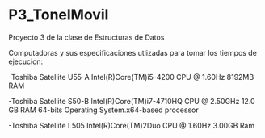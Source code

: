 # P3_TonelMovil
Proyecto 3 de la clase de Estructuras de Datos

Computadoras y sus especificaciones utlizadas para tomar los tiempos de ejecucion:


-Toshiba Satellite U55-A Intel(R)Core(TM)i5-4200 CPU @ 1.60Hz 8192MB RAM

-Toshiba Satellite S50-B Intel(R)Core(TM)i7-4710HQ CPU @ 2.50GHz 12.0 GB RAM 64-bits Operating System.x64-based processor

-Toshiba Satellite L505 Intel(R)Core(TM)2Duo CPU @ 1.60Hz 3.00GB Ram
